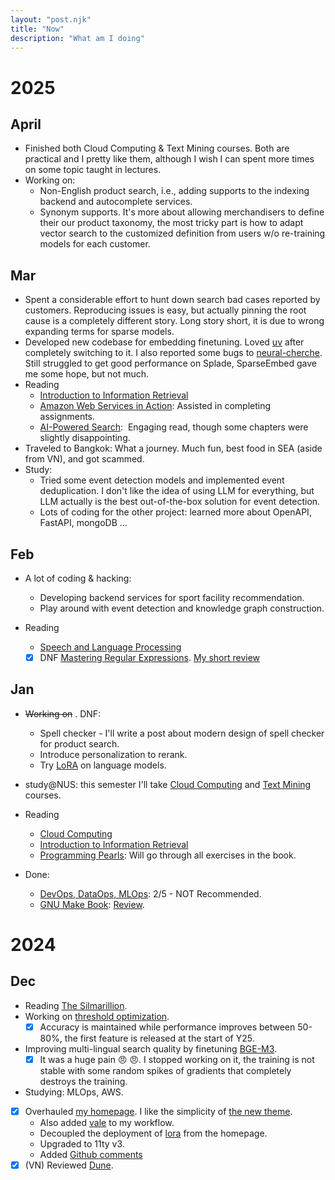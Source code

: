 ```yaml
---
layout: "post.njk"
title: "Now"
description: "What am I doing" 
---
```


# 2025
## April 

- Finished both Cloud Computing & Text Mining courses. Both are practical and I pretty like them, although I wish I can spent more times on some topic taught in lectures.
- Working on:
    - Non-English product search, i.e., adding supports to the indexing backend and autocomplete services.
    - Synonym supports. It's more about allowing merchandisers to define their our product taxonomy, the most tricky part is how to adapt vector search to the customized definition from users w/o re-training models for each customer.

## Mar 

- Spent a considerable effort to hunt down search bad cases reported by customers. Reproducing issues is easy, but actually pinning the root cause is a completely different story. Long story short, it is due to wrong expanding terms for sparse models.
- Developed new codebase for embedding finetuning. Loved [uv](https://github.com/astral-sh/uv) after completely switching to it. I also reported some bugs to [neural-cherche](https://github.com/raphaelsty/neural-cherche/issues?q=is%3Aissue%20state%3Aopen%20author%3Adangkhoasdc). Still struggled to get good performance on Splade, SparseEmbed gave me some hope, but not much. 
- Reading
    - [Introduction to Information Retrieval](https://nlp.stanford.edu/IR-book/information-retrieval-book.html)
    - [Amazon Web Services in Action](https://www.goodreads.com/book/show/60828856-amazon-web-services-in-action-third-edition): Assisted in completing assignments.
    - [AI-Powered Search](https://www.goodreads.com/book/show/223393598-ai-powered-search):  Engaging read, though some chapters were slightly disappointing.
- Traveled to Bangkok: What a journey. Much fun, best food in SEA (aside from VN), and got scammed. 
- Study:
    - Tried some event detection models and implemented event deduplication. I don't like the idea of using LLM for everything, but LLM actually is the best out-of-the-box solution for event detection.
    - Lots of coding for the other project: learned more about OpenAPI, FastAPI, mongoDB …

## Feb 

- A lot of coding & hacking:
    - Developing backend services for sport facility recommendation.
    - Play around with event detection and knowledge graph construction.

- Reading
    - [Speech and Language Processing](https://web.stanford.edu/~jurafsky/slp3/)
    - [x] DNF [Mastering Regular Expressions](https://www.goodreads.com/book/show/583628.Mastering_Regular_Expressions?ac=1&from_search=true&qid=8SA0b4fk0c&rank=1). [My short review](https://www.goodreads.com/review/show/4888412307)

## Jan 

- ~~Working on~~ . DNF:
    - Spell checker - I'll write a post about modern design of spell checker for product search.
    - Introduce personalization to rerank.
    - Try [LoRA](https://huggingface.co/docs/peft/main/en/conceptual_guides/lora) on language models.
    
- study@NUS: this semester I'll take [Cloud Computing](https://nusmods.com/courses/CS5224/cloud-computing) and [Text Mining](https://nusmods.com/courses/CS5246/text-mining) courses.

- Reading
    - [Cloud Computing](https://www.goodreads.com/book/show/17133059-cloud-computing)
    - [Introduction to Information Retrieval](https://nlp.stanford.edu/IR-book/information-retrieval-book.html)
    - [Programming Pearls](https://www.goodreads.com/book/show/52084.Programming_Pearls): Will go through all exercises in the book.
    
- Done:
    - [DevOps, DataOps, MLOps](https://www.coursera.org/learn/devops-dataops-mlops-duke): 2/5 - NOT Recommended.
    - [GNU Make Book](https://nostarch.com/gnumake): [Review](https://www.goodreads.com/review/show/3546681067).

# 2024
## Dec

- Reading [The Silmarillion](https://en.wikipedia.org/wiki/The_Silmarillion).
- Working on [threshold optimization](/posts/adaptive_threshold).
    - [x] Accuracy is maintained while performance improves between 50-80%, the first feature is released at the start of Y25.
- Improving multi-lingual search quality by finetuning [BGE-M3](https://huggingface.co/BAAI/bge-m3). 
    - [x] It was a huge pain :angry: :angry:. I stopped working on it, the training is not stable with some random spikes of gradients that completely destroys the training.
- Studying: MLOps, AWS.
- [x] Overhauled [my homepage](http://ltdk.me). I like the simplicity of [the new theme](https://github.com/CondensedMilk7/eleventy-academic-template).
    - Also added [vale](https://vale.sh/) to my workflow.
    - Decoupled the deployment of [lora](https://ltdk-lora.netlify.app/) from the homepage.
    - Upgraded to 11ty v3.
    - Added [Github comments](https://utteranc.es)
- [x] (VN) Reviewed [Dune](https://www.youtube.com/shorts/JWC_Tpqe9eE).
